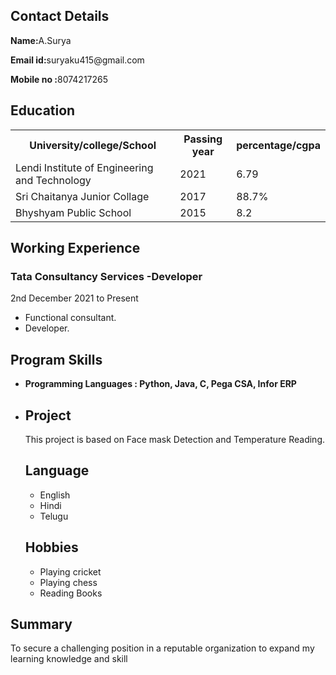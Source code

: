 <html lang="en">

<head>
	<meta charset="UTF-8">
	<meta http-equiv="X-UA-Compatible" content="IE=edge">
	<meta name="viewport" content="width=device-width, initial-scale=1.0">
	<title>Document</title>
</head>

<body>
	<div class="full">
		<div class="left">
			</div>
			<div class="Contact">
				<h2>Contact Details</h2>
        <p><b>Name:</b>A.Surya</p>
				<p><b>Email id:</b>suryaku415@gmail.com</p>
				<p><b>Mobile no :</b>8074217265</p>
			</div>
    <div class="Education">
				<h2>Education</h2>
				<table>
					<tr>
						<th>University/college/School </th>
						<th>Passing year </th>
						<th>percentage/cgpa</th>
					</tr>
					<tr>
						<td>Lendi Institute of Engineering and Technology</td>
						<td>2021</td>
						<td>6.79</td>
					</tr>
					<tr>
						<td>Sri Chaitanya Junior Collage </td>
						<td>2017</td>
						<td>88.7%</td>
					</tr>
					</tr>
						<td>Bhyshyam Public School</td>
						<td>2015</td>
						<td>8.2</td>
				</table>
			<div class="Experience">
				<h2>Working Experience</h2>
				<h3>Tata Consultancy Services -Developer</h3>
				<p> 2nd December 2021 to Present</p>
				<ul>
					<li>Functional consultant.</li>
          <li>Developer.</li>
				</ul>
          </ul>
			<div class="Skills">
				<h2>Program Skills</h2>
				<ul>
					<li><b>Programming Languages :
					Python, Java, C, Pega CSA, Infor ERP</b></li>
				</ul>
			</div>
			<div class="project">
				<ul>
					<li>
						<h2>Project</h2>
						<p>This project is based on Face mask Detection and Temperature Reading.</p>
			<div class="Language">
				<h2>Language</h2>
				<ul>
					<li>English</li>
					<li>Hindi</li>
          <li>Telugu</li>
				</ul>
			</div>
			<div class="Hobbies">
				<h2>Hobbies</h2>
				<ul>
					<li>Playing cricket</li>
					<li>Playing chess</li>
          <li>Reading Books</li>
				</ul>
			</div>
		</div>
			<div class="title">
			</div>
			<div class="Summary">
				<h2>Summary</h2>
				<p>To secure a challenging position in a
				reputable organization
					to expand my learning knowledge and skill
				</p>
			</li>
				</ul>
			</div>
		</div>
	</div>
</body>

</html>
